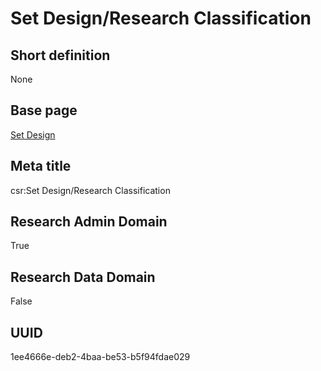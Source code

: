 # Set Design/Research Classification
## Short definition
None
## Base page
[Set Design](https://github.com/EuroCRIS/CASRAI-Dictionairies/blob/main/Objects/Set%20Design.md)
## Meta title
csr:Set Design/Research Classification
## Research Admin Domain
True
## Research Data Domain
False
## UUID
1ee4666e-deb2-4baa-be53-b5f94fdae029
